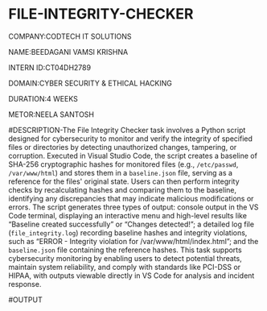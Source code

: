 # FILE-INTEGRITY-CHECKER

COMPANY:CODTECH IT SOLUTIONS

NAME:BEEDAGANI VAMSI KRISHNA

INTERN ID:CT04DH2789

DOMAIN:CYBER SECURITY & ETHICAL HACKING

DURATION:4 WEEKS

METOR:NEELA SANTOSH

#DESCRIPTION-The File Integrity Checker task involves a Python script designed for cybersecurity to monitor and verify the integrity of specified files or directories by detecting unauthorized changes, tampering, or corruption. Executed in Visual Studio Code, the script creates a baseline of SHA-256 cryptographic hashes for monitored files (e.g., `/etc/passwd`, `/var/www/html`) and stores them in a `baseline.json` file, serving as a reference for the files' original state. Users can then perform integrity checks by recalculating hashes and comparing them to the baseline, identifying any discrepancies that may indicate malicious modifications or errors. The script generates three types of output: console output in the VS Code terminal, displaying an interactive menu and high-level results like “Baseline created successfully” or “Changes detected!”; a detailed log file (`file_integrity.log`) recording baseline hashes and integrity violations, such as “ERROR - Integrity violation for /var/www/html/index.html”; and the `baseline.json` file containing the reference hashes. This task supports cybersecurity monitoring by enabling users to detect potential threats, maintain system reliability, and comply with standards like PCI-DSS or HIPAA, with outputs viewable directly in VS Code for analysis and incident response.

#OUTPUT

